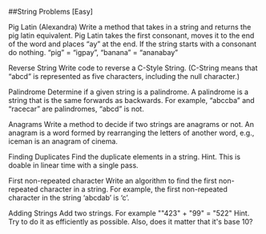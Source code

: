 ##String Problems [Easy]

Pig Latin (Alexandra)
Write a method that takes in a string and returns the pig latin equivalent. Pig Latin takes the first consonant, moves it to the end of the word and places “ay” at the end. If the string starts with a consonant do nothing. “pig” = “igpay”, “banana” = “ananabay”

Reverse String
Write code to reverse a C-Style String. (C-String means that “abcd” is represented as five characters, including the null character.)

Palindrome
Determine if a given string is a palindrome. A palindrome is a string that is the same forwards as backwards. For example, “abccba” and “racecar” are palindromes, “abcd” is not.


Anagrams
Write a method to decide if two strings are anagrams or not.
An anagram is a word formed by rearranging the letters of another word, e.g., iceman is an anagram of cinema. 

Finding Duplicates
Find the duplicate elements in a string. 
Hint. This is doable in linear time with a single pass. 

First non-repeated character 
Write an algorithm to find the first non-repeated character in a string. For example, the first non-repeated character in the string ‘abcdab’ is ‘c’.


Adding Strings
Add two strings. For example ""423" + "99" = "522"
Hint. Try to do it as efficiently as possible. Also, does it matter that it's base 10?